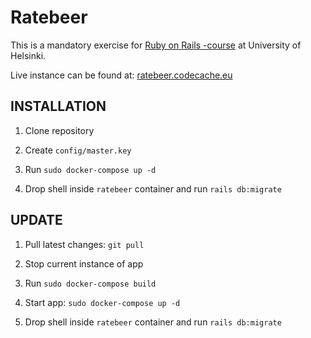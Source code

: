 # Ratebeer

This is a mandatory exercise for [Ruby on Rails -course](https://github.com/mluukkai/WebPalvelinohjelmointi2022/blob/main/wadror.md) at University of Helsinki. 

Live instance can be found at: [ratebeer.codecache.eu](https://ratebeer.codecache.eu)

## INSTALLATION

1. Clone repository

2. Create `config/master.key`

3. Run `sudo docker-compose up -d`

4. Drop shell inside `ratebeer` container and run `rails db:migrate`

## UPDATE

1. Pull latest changes: `git pull`

2. Stop current instance of app

3. Run `sudo docker-compose build`

4. Start app: `sudo docker-compose up -d`

5. Drop shell inside `ratebeer` container and run `rails db:migrate`
